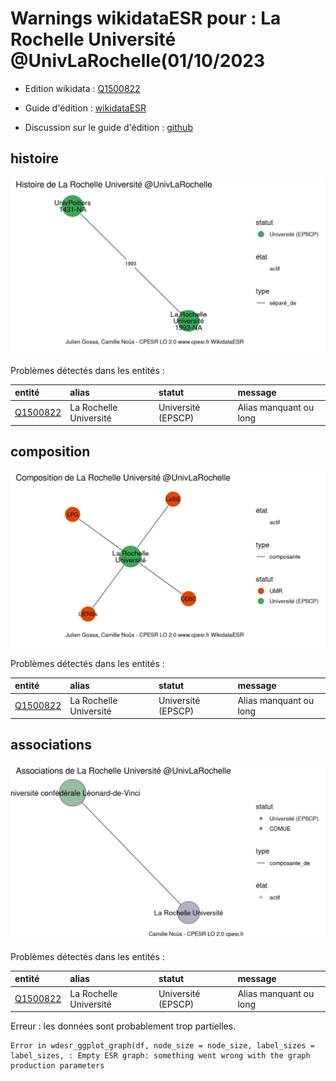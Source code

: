 Warnings wikidataESR pour : La Rochelle Université @UnivLaRochelle(01/10/2023
================

- Edition wikidata : [Q1500822](https://www.wikidata.org/wiki/Q1500822)
- Guide d'édition : [wikidataESR](https://github.com/cpesr/wikidataESR/)

- Discussion sur le guide d'édition : [github](https://github.com/cpesr/wikidataESR/issues)



## histoire 

![Graphique non généré](Q1500822-histoire.png) 

Problèmes détectés dans les entités :

|entité                                             |alias                  |statut             |message                |
|:--------------------------------------------------|:----------------------|:------------------|:----------------------|
|[Q1500822](https://www.wikidata.org/wiki/Q1500822) |La Rochelle Université |Université (EPSCP) |Alias manquant ou long |

 



## composition 

![Graphique non généré](Q1500822-composition.png) 

Problèmes détectés dans les entités :

|entité                                             |alias                  |statut             |message                |
|:--------------------------------------------------|:----------------------|:------------------|:----------------------|
|[Q1500822](https://www.wikidata.org/wiki/Q1500822) |La Rochelle Université |Université (EPSCP) |Alias manquant ou long |

 



## associations 

![Graphique non généré](Q1500822-associations.png) 

Problèmes détectés dans les entités :

|entité                                             |alias                  |statut             |message                |
|:--------------------------------------------------|:----------------------|:------------------|:----------------------|
|[Q1500822](https://www.wikidata.org/wiki/Q1500822) |La Rochelle Université |Université (EPSCP) |Alias manquant ou long |

 


Erreur : les données sont probablement trop partielles.
```
Error in wdesr_ggplot_graph(df, node_size = node_size, label_sizes = label_sizes, : Empty ESR graph: something went wrong with the graph production parameters

``` 

